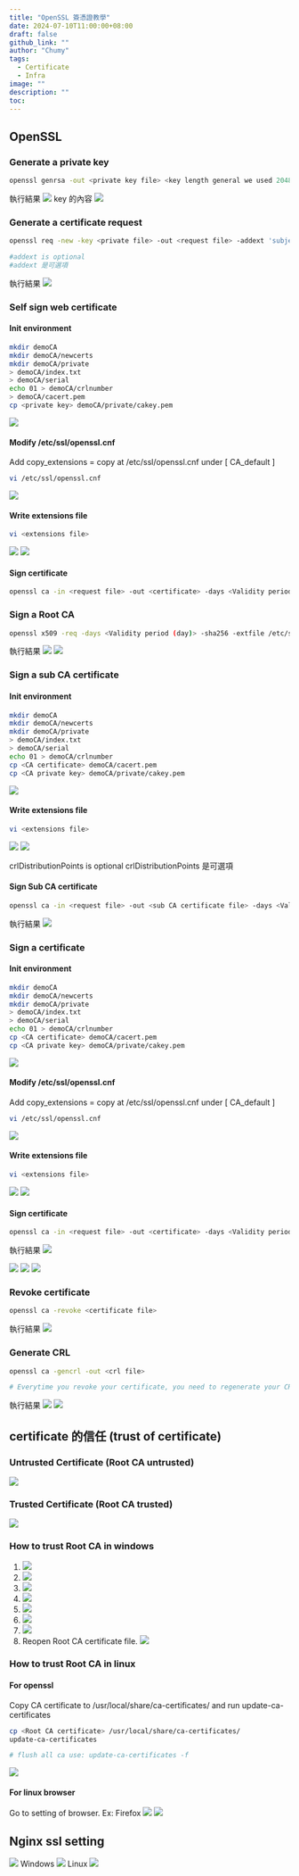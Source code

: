 ```yaml
---
title: "OpenSSL 簽憑證教學"
date: 2024-07-10T11:00:00+08:00
draft: false
github_link: ""
author: "Chumy"
tags:
  - Certificate
  - Infra
image: ""
description: ""
toc: 
---
```


## OpenSSL
### Generate a private key
``` bash
openssl genrsa -out <private key file> <key length general we used 2048>
```
執行結果
![](https://i.imgur.com/RH3dXBZ.png)
key 的內容
![](https://i.imgur.com/FU8bv1Z.png)

### Generate a certificate request
``` bash
openssl req -new -key <private file> -out <request file> -addext 'subjectAltName=<Alternative Name>'

#addext is optional
#addext 是可選項
```

執行結果
![](https://i.imgur.com/JYYVsH6.png)

### Self sign web certificate
#### Init environment
``` bash
mkdir demoCA
mkdir demoCA/newcerts
mkdir demoCA/private
> demoCA/index.txt
> demoCA/serial
echo 01 > demoCA/crlnumber
> demoCA/cacert.pem
cp <private key> demoCA/private/cakey.pem
```
![](https://i.imgur.com/Ct9Va1h.png)

#### Modify /etc/ssl/openssl.cnf
Add copy_extensions = copy at /etc/ssl/openssl.cnf under [ CA_default ]
``` bash
vi /etc/ssl/openssl.cnf
```
![](https://i.imgur.com/4VIRu4e.png)

#### Write extensions file
``` bash
vi <extensions file>
```
![](https://i.imgur.com/WXybn8U.png)
![](https://i.imgur.com/uNGts39.png)

#### Sign certificate
``` bash
openssl ca -in <request file> -out <certificate> -days <Validity period (day)> -batch -rand_serial -extfile <extensions file> -selfsign
```

### Sign a Root CA
``` bash
openssl x509 -req -days <Validity period (day)> -sha256 -extfile /etc/ssl/openssl.cnf -extensions v3_ca -signkey <your private key> -in <request file> -out <certificate file>
```

執行結果
![](https://i.imgur.com/B7LJ2Sa.png)
![](https://i.imgur.com/A9Jrbka.png)


### Sign a sub CA certificate
#### Init environment
``` bash
mkdir demoCA
mkdir demoCA/newcerts
mkdir demoCA/private
> demoCA/index.txt
> demoCA/serial
echo 01 > demoCA/crlnumber
cp <CA certificate> demoCA/cacert.pem
cp <CA private key> demoCA/private/cakey.pem
```
![](https://i.imgur.com/67klQBu.png)

#### Write extensions file
``` bash
vi <extensions file>
```
![](https://i.imgur.com/SR1etbR.png)
![](https://i.imgur.com/e2TVD5Q.png)

crlDistributionPoints is optional
crlDistributionPoints 是可選項

#### Sign Sub CA certificate
``` bash
openssl ca -in <request file> -out <sub CA certificate file> -days <Validity period (day)> -batch -rand_serial -extfile <extensions file>
```

執行結果
![](https://i.imgur.com/KWwZuXb.png)

### Sign a certificate
#### Init environment
``` bash
mkdir demoCA
mkdir demoCA/newcerts
mkdir demoCA/private
> demoCA/index.txt
> demoCA/serial
echo 01 > demoCA/crlnumber
cp <CA certificate> demoCA/cacert.pem
cp <CA private key> demoCA/private/cakey.pem
```
![](https://i.imgur.com/Ct9Va1h.png)

#### Modify /etc/ssl/openssl.cnf
Add copy_extensions = copy at /etc/ssl/openssl.cnf under [ CA_default ]
``` bash
vi /etc/ssl/openssl.cnf
```
![](https://i.imgur.com/4VIRu4e.png)

#### Write extensions file
``` bash
vi <extensions file>
```
![](https://i.imgur.com/WXybn8U.png)
![](https://i.imgur.com/uNGts39.png)

#### Sign certificate
``` bash
openssl ca -in <request file> -out <certificate> -days <Validity period (day)> -batch -rand_serial -extfile <extensions file>
```

執行結果
![](https://i.imgur.com/R7TMRlB.png)

![](https://i.imgur.com/Cj02FuE.png)
![](https://i.imgur.com/9QVNtr8.png)
![](https://i.imgur.com/WU3MpFU.png)

### Revoke certificate
``` bash
openssl ca -revoke <certificate file>
```

執行結果
![](https://i.imgur.com/MRVWR1n.png)

### Generate CRL
``` bash
openssl ca -gencrl -out <crl file>

# Everytime you revoke your certificate, you need to regenerate your CRL.
```

執行結果
![](https://i.imgur.com/uBK8LCz.png)
![](https://i.imgur.com/TXyTUaM.png)


## certificate 的信任 (trust of certificate)
### Untrusted Certificate (Root CA untrusted)
![](https://i.imgur.com/ng4xLgR.png)

### Trusted Certificate (Root CA trusted)
![](https://i.imgur.com/6H04mJB.png)

### How to trust Root CA in windows
1. ![](https://i.imgur.com/MZoNzDe.png)
2. ![](https://i.imgur.com/HRJpxQf.png)
3. ![](https://i.imgur.com/NVTc4FW.png)
4. ![](https://i.imgur.com/1L19EBL.png)
5. ![](https://i.imgur.com/DSEt9SO.png)
6. ![](https://i.imgur.com/17jz2or.png)
7. ![](https://i.imgur.com/Ltm8V6p.png)
8. Reopen Root CA certificate file. ![](https://i.imgur.com/wufNBsO.png)

### How to trust Root CA in linux
#### For openssl
Copy CA certificate to /usr/local/share/ca-certificates/ and run update-ca-certificates
``` bash
cp <Root CA certificate> /usr/local/share/ca-certificates/
update-ca-certificates

# flush all ca use: update-ca-certificates -f
```
![](https://i.imgur.com/5f87Zyh.png)

#### For linux browser
Go to setting of browser. Ex: Firefox
![](https://i.imgur.com/R0Fjtm1.png)
![](https://i.imgur.com/IBKroQi.png)

## Nginx ssl setting
![](https://i.imgur.com/CEIe0RM.png)
Windows
![](https://i.imgur.com/0KYmqkN.png)
Linux
![](https://i.imgur.com/6ebDXMN.png)
